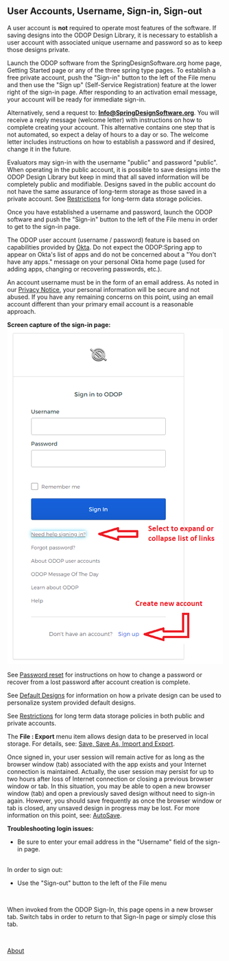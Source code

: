 ## User Accounts, Username, Sign-in, Sign-out

A user account is **not** required to operate most features of the software. 
If saving designs into the ODOP Design Library,
it is necessary to establish a user account with associated unique username and password 
so as to keep those designs private.  

Launch the ODOP software from the SpringDesignSoftware.org home page, 
Getting Started page or any of the three spring type pages. 
To establish a free private account, 
push the "Sign-in" button to the left of the File menu and then
use the "Sign up" (Self-Service Registration) feature at the lower right of the sign-in page. 
After responding to an activation email message, 
your account will be ready for immediate sign-in.

Alternatively, send a request to: **Info@SpringDesignSoftware.org**. 
You will receive a reply message (welcome letter) with instructions on how to complete creating your account. 
This alternative contains one step that is not automated, 
so expect a delay of hours to a day or so. 
The welcome letter includes instructions on how to establish a password and if desired, 
change it in the future.

Evaluators may sign-in with the username "public" and password "public".
When operating in the public account, it is possible to save designs into the ODOP Design Library 
but keep in mind that all saved information will be completely public and modifiable.
Designs saved in the public account do not have the same assurance of long-term storage
as those saved in a private account.
See [Restrictions](Legal/Restrictions) for long-term data storage policies.

Once you have established a username and password, 
launch the ODOP software and push the "Sign-in" button to the left of the File menu 
in order to get to the sign-in page.

The ODOP user account (username / password) feature is based on capabilities provided by 
[Okta](https://www.okta.com/).
Do not expect the ODOP:Spring app to appear on Okta's list of apps and 
do not be concerned about a "You don't have any apps." message on your personal Okta home page
(used for adding apps, changing or recovering passwords, etc.).  

An account username must be in the form of an email address. 
As noted in our [Privacy Notice](Legal/PrivacyStatement), 
your personal information will be secure and not abused. 
If you have any remaining concerns on this point, 
using an email account different than your primary email account is a reasonable approach.

**Screen capture of the sign-in page:**   
![Sign-in screen](../Help/png/SignInWidgetExpanded.png "Sign-in screen")    

See [Password reset](../Help/htt#passwordReset) for instructions on how to 
change a password or recover from a lost password after account creation is complete. 
   
See [Default Designs](../Help/defaultDesigns) for information on how a private design
can be used to personalize system provided default designs.

See [Restrictions](Legal/Restrictions) for long term data storage policies 
in both public and private accounts.

The **File : Export** menu item allows design data to be preserved in local storage.
For details, see: [Save, Save As, Import and Export](../Help/htt#fileSaveAndSaveAs).
 
Once signed in, your user session will remain active for as long as the browser window (tab) 
associated with the app exists and your Internet connection is maintained. 
Actually, the user session may persist for up to two hours after loss of Internet connection or 
closing a previous browser window or tab. 
In this situation, you may be able to open a new browser window (tab) and open a previously saved design without 
need to sign-in again. 
However, you should save frequently as once the browser window or tab is closed, 
any unsaved design in progress may be lost. 
For more information on this point, see: [AutoSave](../Help/autoSave).

**Troubleshooting login issues:**
- Be sure to enter your email address in the "Username" field of the sign-in page.   
&nbsp;   


In order to sign out:
  - Use the "Sign-out" button to the left of the File menu
 
&nbsp; 
 
When invoked from the ODOP Sign-In, this page opens in a new browser tab.
Switch tabs in order to return to that Sign-In page or simply close this tab.   

&nbsp;   

[About](./)

